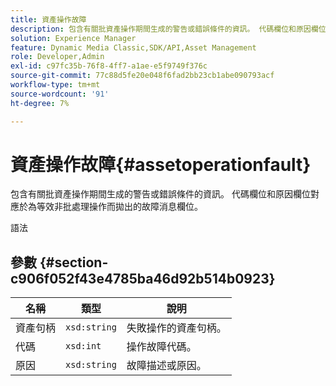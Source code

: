 ```yaml
---
title: 資產操作故障
description: 包含有關批資產操作期間生成的警告或錯誤條件的資訊。 代碼欄位和原因欄位對應於為等效非批處理操作而拋出的故障消息欄位。
solution: Experience Manager
feature: Dynamic Media Classic,SDK/API,Asset Management
role: Developer,Admin
exl-id: c97fc35b-76f8-4ff7-a1ae-e5f9749f376c
source-git-commit: 77c88d5fe20e048f6fad2bb23cb1abe090793acf
workflow-type: tm+mt
source-wordcount: '91'
ht-degree: 7%

---
```


# 資產操作故障{#assetoperationfault}

包含有關批資產操作期間生成的警告或錯誤條件的資訊。 代碼欄位和原因欄位對應於為等效非批處理操作而拋出的故障消息欄位。

語法

## 參數 {#section-c906f052f43e4785ba46d92b514b0923}

| 名稱 | 類型 | 說明 |
|---|---|---|
| 資產句柄 | `xsd:string` | 失敗操作的資產句柄。 |
| 代碼 | `xsd:int` | 操作故障代碼。 |
| 原因 | `xsd:string` | 故障描述或原因。 |
